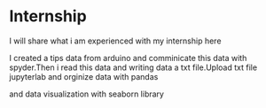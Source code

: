 # Internship

I will share what i am experienced with my internship here


I created a tips data from arduino and comminicate this data with spyder.Then i read this data and writing data a txt file.Upload txt file jupyterlab and orginize data with pandas

and data visualization with seaborn library
